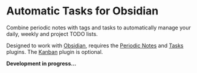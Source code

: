 # Automatic Tasks for Obsidian

Combine periodic notes with tags and tasks to automatically manage your daily, weekly and project TODO lists.

Designed to work with [Obsidian](https://obsidian.md), requires the [Periodic Notes](https://github.com/liamcain/obsidian-periodic-notes) and [Tasks](https://github.com/obsidian-tasks-group/obsidian-tasks) plugins. The [Kanban](https://github.com/mgmeyers/obsidian-kanban) plugin is optional.

**Development in progress...**

